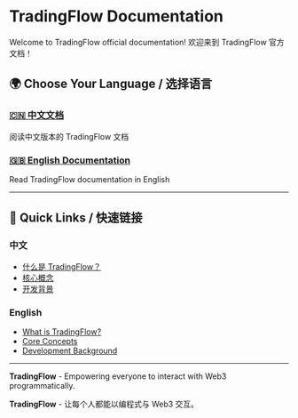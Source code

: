 # TradingFlow Documentation

Welcome to TradingFlow official documentation! 欢迎来到 TradingFlow 官方文档！

## 🌍 Choose Your Language / 选择语言

### [🇨🇳 中文文档](zh/README.md)
阅读中文版本的 TradingFlow 文档

### [🇬🇧 English Documentation](en/README.md)
Read TradingFlow documentation in English

---

## 📌 Quick Links / 快速链接

### 中文
- [什么是 TradingFlow？](zh/getting-started/what-is-tradingflow.md)
- [核心概念](zh/core-concepts/on-chain-vaults.md)
- [开发背景](zh/engineering-docs/development-background.md)

### English
- [What is TradingFlow?](en/getting-started/what-is-tradingflow.md)
- [Core Concepts](en/core-concepts/on-chain-vaults.md)
- [Development Background](en/engineering-docs/development-background.md)

---

**TradingFlow** - Empowering everyone to interact with Web3 programmatically.

**TradingFlow** - 让每个人都能以编程式与 Web3 交互。
